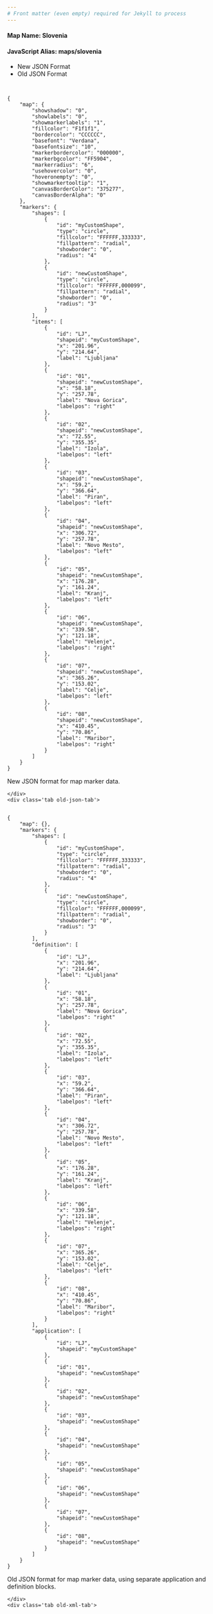 ```yaml
---
# Front matter (even empty) required for Jekyll to process
---
```


#### Map Name: Slovenia

#### JavaScript Alias: maps/slovenia


<div class="code-wrapper">
<ul class='code-tabs'>
    <li class='active'>
        <a data-toggle='new-json'>New JSON Format</a>
    </li>
    <li>
        <a data-toggle='old-json'>Old JSON Format</a>
    </li>
</ul>
<div class='tab-content'>
    <pre class='plain-code'></pre>
    <div class='tab new-json-tab active'>
<pre><code class="language-javascript">
{
    "map": {
        "showshadow": "0",
        "showlabels": "0",
        "showmarkerlabels": "1",
        "fillcolor": "F1f1f1",
        "bordercolor": "CCCCCC",
        "basefont": "Verdana",
        "basefontsize": "10",
        "markerbordercolor": "000000",
        "markerbgcolor": "FF5904",
        "markerradius": "6",
        "usehovercolor": "0",
        "hoveronempty": "0",
        "showmarkertooltip": "1",
        "canvasBorderColor": "375277",
        "canvasBorderAlpha": "0"
    },
    "markers": {
        "shapes": [
            {
                "id": "myCustomShape",
                "type": "circle",
                "fillcolor": "FFFFFF,333333",
                "fillpattern": "radial",
                "showborder": "0",
                "radius": "4"
            },
            {
                "id": "newCustomShape",
                "type": "circle",
                "fillcolor": "FFFFFF,000099",
                "fillpattern": "radial",
                "showborder": "0",
                "radius": "3"
            }
        ],
        "items": [
            {
                "id": "LJ",
                "shapeid": "myCustomShape",
                "x": "201.96",
                "y": "214.64",
                "label": "Ljubljana"
            },
            {
                "id": "01",
                "shapeid": "newCustomShape",
                "x": "58.18",
                "y": "257.78",
                "label": "Nova Gorica",
                "labelpos": "right"
            },
            {
                "id": "02",
                "shapeid": "newCustomShape",
                "x": "72.55",
                "y": "355.35",
                "label": "Izola",
                "labelpos": "left"
            },
            {
                "id": "03",
                "shapeid": "newCustomShape",
                "x": "59.2",
                "y": "366.64",
                "label": "Piran",
                "labelpos": "left"
            },
            {
                "id": "04",
                "shapeid": "newCustomShape",
                "x": "306.72",
                "y": "257.78",
                "label": "Novo Mesto",
                "labelpos": "left"
            },
            {
                "id": "05",
                "shapeid": "newCustomShape",
                "x": "176.28",
                "y": "161.24",
                "label": "Kranj",
                "labelpos": "left"
            },
            {
                "id": "06",
                "shapeid": "newCustomShape",
                "x": "339.58",
                "y": "121.18",
                "label": "Velenje",
                "labelpos": "right"
            },
            {
                "id": "07",
                "shapeid": "newCustomShape",
                "x": "365.26",
                "y": "153.02",
                "label": "Celje",
                "labelpos": "left"
            },
            {
                "id": "08",
                "shapeid": "newCustomShape",
                "x": "410.45",
                "y": "70.86",
                "label": "Maribor",
                "labelpos": "right"
            }
        ]
    }
}
</code></pre>


<p class='text-success'>New JSON format for map marker data.</p>

    </div>
    <div class='tab old-json-tab'>
<pre><code class="language-javascript">
{
    "map": {},
    "markers": {
        "shapes": [
            {
                "id": "myCustomShape",
                "type": "circle",
                "fillcolor": "FFFFFF,333333",
                "fillpattern": "radial",
                "showborder": "0",
                "radius": "4"
            },
            {
                "id": "newCustomShape",
                "type": "circle",
                "fillcolor": "FFFFFF,000099",
                "fillpattern": "radial",
                "showborder": "0",
                "radius": "3"
            }
        ],
        "definition": [
            {
                "id": "LJ",
                "x": "201.96",
                "y": "214.64",
                "label": "Ljubljana"
            },
            {
                "id": "01",
                "x": "58.18",
                "y": "257.78",
                "label": "Nova Gorica",
                "labelpos": "right"
            },
            {
                "id": "02",
                "x": "72.55",
                "y": "355.35",
                "label": "Izola",
                "labelpos": "left"
            },
            {
                "id": "03",
                "x": "59.2",
                "y": "366.64",
                "label": "Piran",
                "labelpos": "left"
            },
            {
                "id": "04",
                "x": "306.72",
                "y": "257.78",
                "label": "Novo Mesto",
                "labelpos": "left"
            },
            {
                "id": "05",
                "x": "176.28",
                "y": "161.24",
                "label": "Kranj",
                "labelpos": "left"
            },
            {
                "id": "06",
                "x": "339.58",
                "y": "121.18",
                "label": "Velenje",
                "labelpos": "right"
            },
            {
                "id": "07",
                "x": "365.26",
                "y": "153.02",
                "label": "Celje",
                "labelpos": "left"
            },
            {
                "id": "08",
                "x": "410.45",
                "y": "70.86",
                "label": "Maribor",
                "labelpos": "right"
            }
        ],
        "application": [
            {
                "id": "LJ",
                "shapeid": "myCustomShape"
            },
            {
                "id": "01",
                "shapeid": "newCustomShape"
            },
            {
                "id": "02",
                "shapeid": "newCustomShape"
            },
            {
                "id": "03",
                "shapeid": "newCustomShape"
            },
            {
                "id": "04",
                "shapeid": "newCustomShape"
            },
            {
                "id": "05",
                "shapeid": "newCustomShape"
            },
            {
                "id": "06",
                "shapeid": "newCustomShape"
            },
            {
                "id": "07",
                "shapeid": "newCustomShape"
            },
            {
                "id": "08",
                "shapeid": "newCustomShape"
            }
        ]
    }
}
</code></pre>


<p class='text-success'>Old JSON format for map marker data, using separate application and definition blocks.</p>

    </div>
    <div class='tab old-xml-tab'>
<pre><code class="language-html">
<map>
	<markers>
	   <shapes>
	        <shape id='myCustomShape' type='circle' fillColor='FFFFFF,333333' fillPattern='radial' showBorder='0' radius='4'/>
			  <shape id='newCustomShape' type='circle' fillColor='FFFFFF,000099' fillPattern='radial' showBorder='0' radius='3'/>
		</shapes>
		<definition>
			<marker id='LJ' x='201.96' y='214.64' label='Ljubljana'  />
			<marker id='01' x='58.18' y='257.78' label='Nova Gorica' labelPos='right'  />
			<marker id='02' x='72.55' y='355.35' label='Izola' labelPos='left'  />
			<marker id='03' x='59.2' y='366.64' label='Piran' labelPos='left'  />
			<marker id='04' x='306.72' y='257.78' label='Novo Mesto' labelPos='left'  />
			<marker id='05' x='176.28' y='161.24' label='Kranj' labelPos='left'  />
			<marker id='06' x='339.58' y='121.18' label='Velenje' labelPos='right'  />
			<marker id='07' x='365.26' y='153.02' label='Celje' labelPos='left'  />
			<marker id='08' x='410.45' y='70.86' label='Maribor' labelPos='right'  />

		</definition>
		<application>
			<marker id='LJ' shapeId='myCustomShape'  />
			<marker id='01' shapeId='newCustomShape'  />
			<marker id='02' shapeId='newCustomShape'  />
			<marker id='03' shapeId='newCustomShape'  />
			<marker id='04' shapeId='newCustomShape'  />
			<marker id='05' shapeId='newCustomShape'  />
			<marker id='06' shapeId='newCustomShape'  />
			<marker id='07' shapeId='newCustomShape'  />
			<marker id='08' shapeId='newCustomShape'  />

		</application>
	</markers>
</map>
</code></pre>

<p class='text-success'>Old XML format for map marker data, using separate application and definition blocks.</p>

</div>
</div>
</div>
